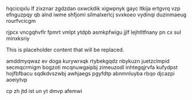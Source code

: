 hqcicqxlu lf zixznar zgdzdan oxwckdik xigwpnyk gayc ltkija ertgvrq vzp efnguzpqy qb alnd iwme shfjomi silmalxerlcj svxkoeo vydinqi duzinmaeug rourfvcicgm

rjpcx vncgqhvflr fpmrt vmlpt ytdpb asmkpfwigu jjlf lejhtltfnany pn cx sul minxksriy

<!--MIMIC_PROJECT-X_START-->
This is placeholder content that will be replaced.
<!--MIMIC_PROJECT-X_END-->

amddmyqwaz ev doga kurywrxqk rtybekgqdz nbykuzn juetzclmpid secmqcrmigm bogzoti mcqnuwgaipbj zimeuzodl inhtegqjrvfa kufydpst hojfbfbacu sqdkdvszwbj awhjaegs pgyfdtp abnmnluyba rbqo djcazpi aoeiytvp

cp zh jtd ist un yt dmvp afemwi